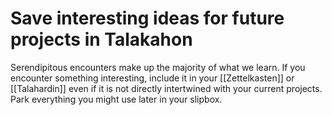 # Save interesting ideas for future projects in Talakahon

Serendipitous encounters make up the majority of what we learn. If you encounter something interesting, include it in your [[Zettelkasten]] or [[Talahardin]] even if it is not directly intertwined with your current projects. Park everything you might use later in your slipbox.

